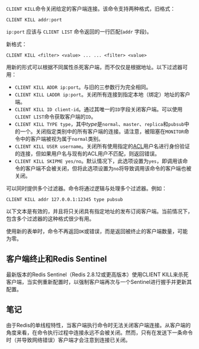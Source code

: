 `CLIENT KILL`命令关闭给定的客户端连接。该命令支持两种格式，旧格式：

    CLIENT KILL addr:port

`ip:port` 应该与 `CLIENT LIST` 命令返回的一行匹配(`addr` 字段)。

新格式：

    CLIENT KILL <filter> <value> ... ... <filter> <value>

用新的形式可以根据不同属性杀死客户端，而不仅仅是根据地址。以下过滤器可用：

* `CLIENT KILL ADDR ip:port`。与旧的三参数行为完全相同。
* `CLIENT KILL LADDR ip:port`。关闭所有连接到指定本地（绑定）地址的客户端。
* `CLIENT KILL ID client-id`。通过其唯一的`ID`字段关闭客户端。可以使用`CLIENT LIST`命令获取客户端的`ID`。
* `CLIENT KILL TYPE type`，其中*type*是`normal`、`master`、`replica`和`pubsub`中的一个。关闭指定类别中的所有客户端的连接。请注意，被阻塞在`MONITOR`命令中的客户端被视为属于`normal`类别。
* `CLIENT KILL USER username`。关闭所有使用指定的[ACL](/topics/acl)用户名进行身份验证的连接，但如果用户名与现有的ACL用户不匹配，则返回错误。
* `CLIENT KILL SKIPME yes/no`。默认情况下，此选项设置为`yes`，即调用该命令的客户端不会被关闭，但将此选项设置为`no`将导致调用该命令的客户端也被关闭。

可以同时提供多个过滤器。命令将通过逻辑与处理多个过滤器。例如：

    CLIENT KILL addr 127.0.0.1:12345 type pubsub

以下文本是有效的，并且将只关闭具有指定地址的发布订阅客户端。当前情况下，包含多个过滤器的这种格式很少有用。

使用新的表单时，命令不再返回`OK`或错误，而是返回被终止的客户端数量，可能为零。

## 客户端终止和Redis Sentinel

最新版本的Redis Sentinel（Redis 2.8.12或更高版本）使用CLIENT KILL来杀死客户端，当实例重新配置时，以强制客户端再次与一个Sentinel进行握手并更新其配置。

## 笔记

由于Redis的单线程特性，当客户端执行命令时无法关闭客户端连接。从客户端的角度来看，在命令执行过程中连接永远不会被关闭。然而，只有在发送下一条命令时（并导致网络错误）客户端才会注意到连接已关闭。

